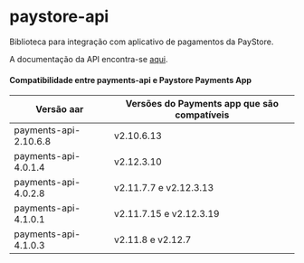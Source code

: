 # paystore-api
Biblioteca para integração com aplicativo de pagamentos da PayStore.

A documentação da API encontra-se [aqui](http://177.69.97.18:6655).




#### Compatibilidade entre payments-api e Paystore Payments App
| Versão aar              | Versões do Payments app que são compatíveis |
| ----------------------- | -------------------------------             |
| payments-api-2.10.6.8   | v2.10.6.13                                  | 
| payments-api-4.0.1.4    | v2.12.3.10                                  | 
| payments-api-4.0.2.8    | v2.11.7.7 e v2.12.3.13                      | 
| payments-api-4.1.0.1    | v2.11.7.15 e v2.12.3.19                     | 
| payments-api-4.1.0.3    | v2.11.8 e v2.12.7                           | 



